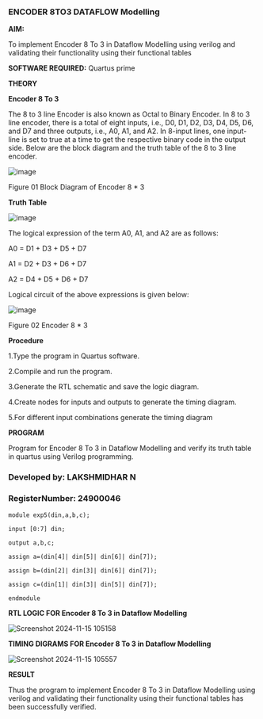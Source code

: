 ### ENCODER 8TO3 DATAFLOW Modelling

**AIM:**

To implement  Encoder 8 To 3 in Dataflow Modelling using verilog and validating their functionality using their functional tables

**SOFTWARE REQUIRED:** Quartus prime

**THEORY**

**Encoder 8 To 3**

The 8 to 3 line Encoder is also known as Octal to Binary Encoder. In 8 to 3 line encoder, there is a total of eight inputs, i.e., D0, D1, D2, D3, D4, D5, D6, and D7 and three outputs, i.e., A0, A1, and A2. In 8-input lines, one input-line is set to true at a time to get the respective binary code in the output side. Below are the block diagram and the truth table of the 8 to 3 line encoder.

![image](https://github.com/naavaneetha/ENCODER8TO3DATAFLOW/assets/154305477/0bc242c1-eb9e-4c47-afe5-30428470efc3)

Figure 01  Block Diagram of Encoder 8 * 3

**Truth Table**

![image](https://github.com/naavaneetha/ENCODER8TO3DATAFLOW/assets/154305477/35496b14-ae6e-4cd1-9abd-d6736b576575)

The logical expression of the term A0, A1, and A2 are as follows:

A0 = D1 + D3 + D5 + D7

A1 = D2 + D3 + D6 + D7

A2 = D4 + D5 + D6 + D7

Logical circuit of the above expressions is given below:

![image](https://github.com/naavaneetha/ENCODER8TO3DATAFLOW/assets/154305477/95acaee6-c873-4c75-89eb-ef09fb158053)

Figure 02  Encoder 8 * 3

**Procedure**

1.Type the program in Quartus software.

2.Compile and run the program.

3.Generate the RTL schematic and save the logic diagram.

4.Create nodes for inputs and outputs to generate the timing diagram.

5.For different input combinations generate the timing diagram

**PROGRAM**

Program for Encoder 8 To 3 in Dataflow Modelling and verify its truth table in quartus using Verilog programming. 

### Developed by: LAKSHMIDHAR N
### RegisterNumber: 24900046
    module exp5(din,a,b,c);
    
    input [0:7] din;
    
    output a,b,c;
    
    assign a=(din[4]| din[5]| din[6]| din[7]);
    
    assign b=(din[2]| din[3]| din[6]| din[7]);
    
    assign c=(din[1]| din[3]| din[5]| din[7]);
    
    endmodule

**RTL LOGIC FOR Encoder 8 To 3 in Dataflow Modelling**

![Screenshot 2024-11-15 105158](https://github.com/user-attachments/assets/1ffc19bf-105b-404d-a3c7-9a74aad8beb5)


**TIMING DIGRAMS FOR Encoder 8 To 3 in Dataflow Modelling**

![Screenshot 2024-11-15 105557](https://github.com/user-attachments/assets/fa63cfde-bf79-497d-895d-1bebd99570d5)

**RESULT**

Thus the program to implement  Encoder 8 To 3 in Dataflow Modelling using verilog and validating their functionality using their functional tables has been successfully verified.



